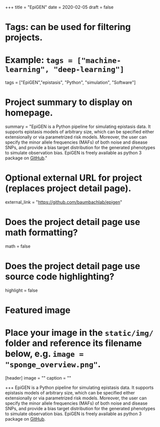 +++
title = "EpiGEN"
date = 2020-02-05
draft = false

# Tags: can be used for filtering projects.
# Example: `tags = ["machine-learning", "deep-learning"]`
tags = ["EpiGEN","epistasis", "Python", "simulation", "Software"]

# Project summary to display on homepage.
summary = "EpiGEN is a Python pipeline for simulating epistasis data. It supports epistasis models of arbitrary size, which can be specified either extensionally or via parametrized risk models. Moreover, the user can specify the minor allele frequencies (MAFs) of both noise and disease SNPs, and provide a bias target distribution for the generated phenotypes to simulate observation bias. EpiGEN is freely available as python 3 package on [GitHub](https://github.com/baumbachlab/epigen)."

# Optional external URL for project (replaces project detail page).
external_link = "https://github.com/baumbachlab/epigen"

# Does the project detail page use math formatting?
math = false

# Does the project detail page use source code highlighting?
highlight = false

# Featured image
# Place your image in the `static/img/` folder and reference its filename below, e.g. `image = "sponge_overview.png"`.
[header]
image = ""
caption = ""

+++
EpiGEN is a Python pipeline for simulating epistasis data. It supports epistasis models of arbitrary size, which can be specified either extensionally or via parametrized risk models. Moreover, the user can specify the minor allele frequencies (MAFs) of both noise and disease SNPs, and provide a bias target distribution for the generated phenotypes to simulate observation bias. EpiGEN is freely available as python 3 package on [GitHub](https://github.com/baumbachlab/epigen).
